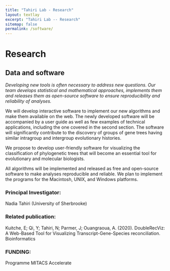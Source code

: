 ```yaml
---
title: "Tahiri Lab - Research"
layout: textlay
excerpt: "Tahiri Lab -- Research"
sitemap: false
permalink: /software/
---
```


# Research 

## Data and software
*Developing new tools is often necessary to address new questions. Our team develops statistical and mathematical approaches, implements them and releases them as open-source software to ensure reproducibility and reliability of analyses.*

We will develop interactive software to implement our new algorithms and make them available on the web. The newly developed software will be accompanied by a user guide as well as few examples of technical applications, including the one covered in the second section. The software will significantly contribute to the discovery of groups of gene trees having similar intragroup and intergroup evolutionary histories.

We propose to develop user-friendly software for visualizing the classification of phylogenetic trees that will become an essential tool for evolutionary and molecular biologists.

All algorithms will be implemented and released as free and open-source software to make analyses reproducible and reliable. We plan to implement the programs for the Macintosh, UNIX, and Windows platforms.



### Principal Investigator:

Nadia Tahiri (University of Sherbrooke)


### Related publication:

Kuitche, E; Qi, Y; Tahiri, N; Parmer, J; Ouangraoua, A. (2020). DoubleRecViz: A Web-Based Tool for Visualizing Transcript-Gene-Species reconciliation. Bioinformatics

### FUNDING:

Programme MITACS Accelerate

